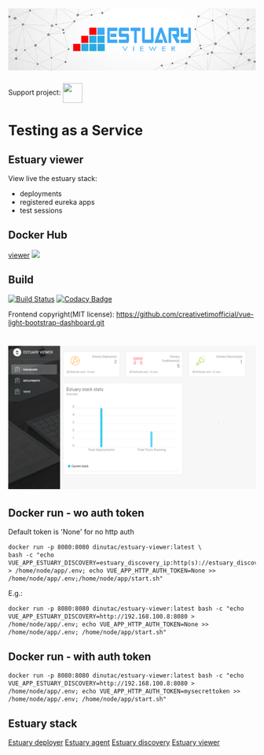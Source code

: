 <h1 align="center"><img src="./docs/images/banner_estuary.png" alt="Testing as a service with Docker"></h1>

Support project: <a href="https://paypal.me/catalindinuta?locale.x=en_US"><img src="https://lh3.googleusercontent.com/Y2_nyEd0zJftXnlhQrWoweEvAy4RzbpDah_65JGQDKo9zCcBxHVpajYgXWFZcXdKS_o=s180-rw" height="40" width="40" align="center"></a>

# Testing as a Service
## Estuary viewer
View live the estuary stack:
- deployments
- registered eureka apps
- test sessions

## Docker Hub

[viewer](https://hub.docker.com/r/dinutac/estuary-viewer) ![](https://img.shields.io/docker/pulls/dinutac/estuary-viewer.svg)

## Build
[![Build Status](https://travis-ci.org/dinuta/estuary-viewer.svg?branch=master)](https://travis-ci.org/dinuta/estuary-viewer)
[![Codacy Badge](https://api.codacy.com/project/badge/Grade/00539cc6a6104c03b5f7939bd85cd080)](https://www.codacy.com/manual/dinuta/estuary-viewer?utm_source=github.com&amp;utm_medium=referral&amp;utm_content=dinuta/estuary-viewer&amp;utm_campaign=Badge_Grade)

Frontend copyright(MIT license): https://github.com/creativetimofficial/vue-light-bootstrap-dashboard.git

<h1 align="center"><img src="./docs/images/dash_viewer.png" alt="Testing as a service with Docker"></h1>

## Docker run - wo auth token
Default token is 'None' for no http auth
```shell script
docker run -p 8080:8080 dinutac/estuary-viewer:latest \
bash -c "echo VUE_APP_ESTUARY_DISCOVERY=estuary_discovery_ip:http(s)://estuary_discovery_port > /home/node/app/.env; echo VUE_APP_HTTP_AUTH_TOKEN=None >> /home/node/app/.env;/home/node/app/start.sh"

```

E.g.:
```shell script
docker run -p 8080:8080 dinutac/estuary-viewer:latest bash -c "echo VUE_APP_ESTUARY_DISCOVERY=http://192.168.100.8:8080 > /home/node/app/.env; echo VUE_APP_HTTP_AUTH_TOKEN=None >> /home/node/app/.env; /home/node/app/start.sh"
```

## Docker run - with auth token
```shell script
docker run -p 8080:8080 dinutac/estuary-viewer:latest bash -c "echo VUE_APP_ESTUARY_DISCOVERY=http://192.168.100.8:8080 > /home/node/app/.env; echo VUE_APP_HTTP_AUTH_TOKEN=mysecrettoken >> /home/node/app/.env; /home/node/app/start.sh"
```

## Estuary stack
[Estuary deployer](https://github.com/dinuta/estuary-deployer)
[Estuary agent](https://github.com/dinuta/estuary-agent)
[Estuary discovery](https://github.com/dinuta/estuary-discovery)
[Estuary viewer](https://github.com/dinuta/estuary-viewer)
